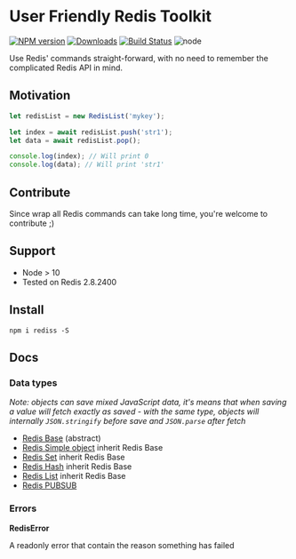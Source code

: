 # **User Friendly Redis Toolkit**

[![NPM version][npm-image]][npm-url] [![Downloads][downloads-image]][npm-url] [![Build Status][travis-image]][travis-url] ![node](https://img.shields.io/node/v/rediss.svg)
<!--[![Coveralls Status][coveralls-image]][coveralls-url] -->
<!--[![OpenCollective Backers][backer-badge]][backer-url] [![OpenCollective Sponsors][sponsor-badge]][sponsor-url] -->

Use Redis' commands straight-forward, with no need to remember the complicated Redis API in mind.

## Motivation

```javascript
let redisList = new RedisList('mykey');

let index = await redisList.push('str1');
let data = await redisList.pop();

console.log(index); // Will print 0
console.log(data); // Will print 'str1'

```

## Contribute

Since wrap all Redis commands can take long time, you're welcome to contribute ;)

## Support
* Node > 10
* Tested on Redis 2.8.2400

## Install

`npm i rediss -S`

## Docs

### **Data types**

_Note: objects can save mixed JavaScript data, it's means that when saving a value will fetch exactly as saved - with the same type,
objects will internally `JSON.stringify` before save and `JSON.parse` after fetch_

* [Redis Base](docs/redisBase.md) (abstract)
* [Redis Simple object](docs/redisSimpleObject.md) inherit Redis Base
* [Redis Set](docs/redisSet.md) inherit Redis Base
* [Redis Hash](docs/redisHash.md) inherit Redis Base
* [Redis List](docs/redisList.md) inherit Redis Base
* [Redis PUBSUB](docs/redisPubsub.md)

### **Errors**

**RedisError**

A readonly error that contain the reason something has failed

[downloads-image]: https://img.shields.io/npm/dm/rediss.svg
[npm-url]: https://www.npmjs.com/package/rediss
[npm-image]: https://img.shields.io/npm/v/rediss.svg

[travis-url]: https://travis-ci.org/shlomisas/rediss
[travis-image]: https://img.shields.io/travis/shlomisas/rediss/master.svg
